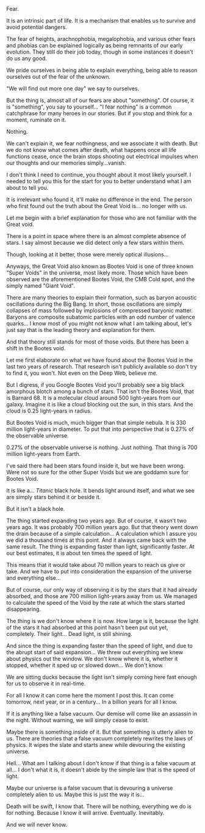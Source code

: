 Fear.

It is an intrinsic part of life. It is a mechanism that enables us to survive and avoid potential dangers.

The fear of heights, arachnophobia, megalophobia, and various other fears and phobias can be explained logically as being remnants of our early evolution. They still do their job today, though in some instances it doesn't do us any good.

We pride ourselves in being able to explain everything, being able to reason ourselves out of the fear of the unknown.

"We will find out more one day" we say to ourselves.

But the thing is, almost all of our fears are about "something". Of course, it is "something", you say to yourself... "I fear nothing" is a common catchphrase for many heroes in our stories. But if you stop and think for a moment, ruminate on it.

Nothing.

We can't explain it, we fear nothingness, and we associate it with death. But we do not know what comes after death, what happens once all life functions cease, once the brain stops shooting out electrical impulses when our thoughts and our memories simply...vanish.

I don't think I need to continue, you thought about it most likely yourself. I needed to tell you this for the start for you to better understand what I am about to tell you.

It is irrelevant who found it, it'll make no difference in the end. The person who first found out the truth about the Great Void is... no longer with us.

Let me begin with a brief explanation for those who are not familiar with the Great void.

There is a point in space where there is an almost complete absence of stars. I say almost because we did detect only a few stars within them.

Though, looking at it better, those were merely optical illusions...

Anyways, the Great Void also known as Bootes Void is one of three known "Super Voids" in the universe, most likely more. Those which have been observed are the aforementioned Bootes Void, the CMB Cold spot, and the simply named "Giant Void".

There are many theories to explain their formation, such as baryon acoustic oscillations during the Big Bang. In short, those oscillations are simply collapses of mass followed by implosions of compressed baryonic matter. Baryons are composite subatomic particles with an odd number of valence quarks... I know most of you might not know what I am talking about, let's just say that is the leading theory and explanation for them.

And that theory still stands for most of those voids. But there has been a shift in the Bootes void.

Let me first elaborate on what we have found about the Bootes Void in the last two years of research. That research isn't publicly available so don't try to find it, you won't. Not even on the Deep Web, believe me.

But I digress, if you Google Bootes Void you'll probably see a big black amorphous blotch among a bunch of stars. That isn't the Bootes Void, that is Barnard 68. It is a molecular cloud around 500 light-years from our galaxy. Imagine it is like a cloud blocking out the sun, in this stars. And the cloud is 0.25 light-years in radius.

But Bootes Void is much, much bigger than that simple nebula. It is 330 million light-years in diameter. To put that into perspective that is 0.27% of the observable universe.

0.27% of the observable universe is nothing. Just nothing. That thing is 700 million light-years from Earth.

I've said there had been stars found inside it, but we have been wrong. Were not so sure for the other Super Voids but we are goddamn sure for Bootes Void.

It is like a... *Titanic* black hole. It bends light around itself, and what we see are simply stars behind it or beside it.

But it isn't a black hole.

The thing started expanding two years ago. But of course, it wasn't two years ago. It was probably 700 million years ago. But that theory went down the drain because of a simple calculation... A calculation which I assure you we did a thousand times at this point. And it always came back with the same result. The thing is expanding faster than light, significantly faster. At our best estimates, it is about ten times the speed of light.

This means that it would take about 70 million years to reach us give or take. And we have to put into consideration the expansion of the universe and everything else...

But of course, our only way of observing it is by the stars that it had already absorbed, and those are 700 million light-years away from us. We managed to calculate the speed of the Void by the rate at which the stars started disappearing.

The thing is we don't know where it is now. How large is it, because the light of the stars it had absorbed at this point hasn't been put out yet, completely. Their light... Dead light, is still shining.

And since the thing is expanding faster than the speed of light, and due to the abrupt start of said expansion... We threw out everything we knew about physics out the window. We don't know where it is, whether it stopped, whether it sped up or slowed down... We don't know.

We are sitting ducks because the light isn't simply coming here fast enough for us to observe it in real-time.

For all I know it can come here the moment I post this. It can come tomorrow, next year, or in a century... In a billion years for all I know.

If it is anything like a false vacuum. Our demise will come like an assassin in the night. Without warning, we will simply cease to exist.

Maybe there is something inside of it. But that something is utterly alien to us. There are theories that a false vacuum completely rewrites the laws of physics. It wipes the slate and starts anew while devouring the existing universe.

Hell... What am I talking about I don't know if that thing is a false vacuum at all... I don't what it is, it doesn't abide by the simple law that is the speed of light.

Maybe our universe is a false vacuum that is devouring a universe completely alien to us. Maybe this is just the way it is...

Death will be swift, I know that. There will be nothing, everything we do is for nothing. Because I know it will arrive. Eventually. Inevitably.

And we will never know.